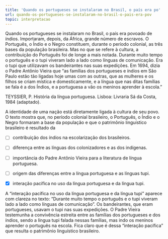 ```yaml
---
title: 'Quando os portugueses se instalaram no Brasil, o país era po'
url: quando-os-portugueses-se-instalaram-no-brasil-o-pais-era-pov
topic: interpretacao
---
```



Quando os portugueses se instalaram no Brasil, o país era povoado de índios. Importaram, depois, da África, grande número de escravos. O Português, o Índio e o Negro constituem, durante o período colonial, as três bases da população brasileira. Mas no que se refere à cultura, a contribuição do Português foi de longe a mais notada. Durante muito tempo o português e o tupi viveram lado a lado como línguas de comunicação. Era o tupi que utilizavam os bandeirantes nas suas expedições. Em 1694, dizia o Padre Antônio Vieira que “as famílias dos portugueses e índios em São Paulo estão tão ligadas hoje umas com as outras, que as mulheres e os filhos se criam mística e domesticamente, e a língua que nas ditas famílias se fala é a dos Índios, e a portuguesa a vão os meninos aprender à escola.”

TEYSSIER, P. História da língua portuguesa. Lisboa: Livraria Sá da Costa, 1984 (adaptado).

A identidade de uma nação está diretamente ligada à cultura de seu povo. O texto mostra que, no período colonial brasileiro, o Português, o Índio e o Negro formaram a base da população e que o patrimônio linguístico brasileiro é resultado da



- [ ] contribuição dos índios na escolarização dos brasileiros.
- [ ] diferença entre as línguas dos colonizadores e as dos indígenas.
- [ ] importância do Padre Antônio Vieira para a literatura de língua portuguesa.
- [ ] origem das diferenças entre a língua portuguesa e as línguas tupi.
- [x] interação pacífica no uso da língua portuguesa e da língua tupi.


A “interação pacífica no uso da língua portuguesa e da língua tupi” aparece com clareza no texto: “Durante muito tempo o português e o tupi viveram lado a lado como línguas de comunicação”. Os bandeirantes, que eram portugueses, usavam o tupi nas suas expedições. O Padre Vieira testemunha a convivência estreita entre as famílias dos portugueses e dos índios, sendo a língua tupi falada nessas famílias, mas indo os meninos aprender o português na escola. Fica claro que é dessa “interação pacífica” que resulta o patrimônio linguístico brasileiro.
